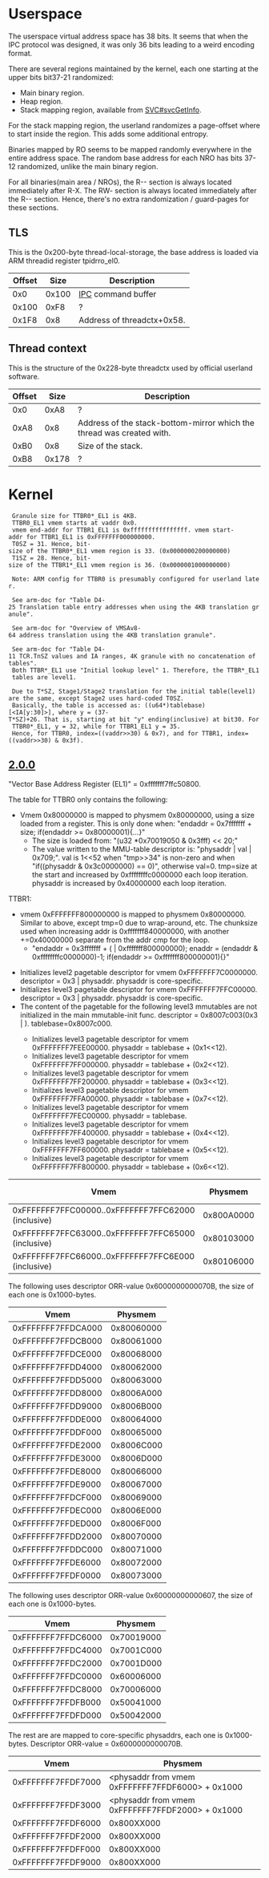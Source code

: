 # Userspace

The userspace virtual address space has 38 bits. It seems that when the
IPC protocol was designed, it was only 36 bits leading to a weird
encoding format.

There are several regions maintained by the kernel, each one starting at
the upper bits bit37-21 randomized:

  - Main binary region.
  - Heap region.
  - Stack mapping region, available from
    [SVC\#svcGetInfo](SVC#svcGetInfo.md##svcGetInfo "wikilink").

For the stack mapping region, the userland randomizes a page-offset
where to start inside the region. This adds some additional entropy.

Binaries mapped by RO seems to be mapped randomly everywhere in the
entire address space. The random base address for each NRO has bits
37-12 randomized, unlike the main binary region.

For all binaries(main area / NROs), the R-- section is always located
immediately after R-X. The RW- section is always located immediately
after the R-- section. Hence, there's no extra randomization /
guard-pages for these sections.

## TLS

This is the 0x200-byte thread-local-storage, the base address is loaded
via ARM threadid register
tpidrro\_el0.

| Offset | Size  | Description                                           |
| ------ | ----- | ----------------------------------------------------- |
| 0x0    | 0x100 | [IPC](IPC%20Marshalling.md "wikilink") command buffer |
| 0x100  | 0xF8  | ?                                                     |
| 0x1F8  | 0x8   | Address of threadctx+0x58.                            |

## Thread context

This is the structure of the 0x228-byte threadctx used by official
userland
software.

| Offset | Size  | Description                                                           |
| ------ | ----- | --------------------------------------------------------------------- |
| 0x0    | 0xA8  | ?                                                                     |
| 0xA8   | 0x8   | Address of the stack-bottom-mirror which the thread was created with. |
| 0xB0   | 0x8   | Size of the stack.                                                    |
| 0xB8   | 0x178 | ?                                                                     |

# Kernel

` Granule size for TTBR0*_EL1 is 4KB.`  
` TTBR0_EL1 vmem starts at vaddr 0x0.`  
` vmem end-addr for TTBR1_EL1 is 0xffffffffffffffff. vmem start-addr for TTBR1_EL1 is 0xFFFFFFF000000000.`  
` T0SZ = 31. Hence, bit-size of the TTBR0*_EL1 vmem region is 33. (0x0000000200000000)`  
` T1SZ = 28. Hence, bit-size of the TTBR1*_EL1 vmem region is 36. (0x0000001000000000)`  
` `  
` Note: ARM config for TTBR0 is presumably configured for userland later.`  
` `  
` See arm-doc for "Table D4-25 Translation table entry addresses when using the 4KB translation granule".`  
` `  
` See arm-doc for "Overview of VMSAv8-64 address translation using the 4KB translation granule".`  
` `  
` See arm-doc for "Table D4-11 TCR.TnSZ values and IA ranges, 4K granule with no concatenation of tables".`  
` Both TTBR*_EL1 use "Initial lookup level" 1. Therefore, the TTBR*_EL1 tables are level1.`  
` `  
` Due to T*SZ, Stage1/Stage2 translation for the initial table(level1) are the same, except Stage2 uses hard-coded T0SZ.`  
` Basically, the table is accessed as: ((u64*)tablebase)[<IA[y:30]>], where y = (37-T*SZ)+26. That is, starting at bit "y" ending(inclusive) at bit30. For TTBR0*_EL1, y = 32, while for TTBR1_EL1 y = 35.`  
` Hence, for TTBR0, index=((vaddr>>30) & 0x7), and for TTBR1, index=((vaddr>>30) & 0x3f).`

## [2.0.0](2.0.0.md "wikilink")

"Vector Base Address Register (EL1)" = 0xfffffff7ffc50800.

The table for TTBR0 only contains the following:

  - Vmem 0x80000000 is mapped to physmem 0x80000000, using a size loaded
    from a register. This is only done when: "endaddr = 0x7fffffff +
    size; if(endaddr \>= 0x80000001){...}"
      - The size is loaded from: "(u32 \*0x70019050 & 0x3fff) \<\< 20;"
      - The value written to the MMU-table descriptor is: "physaddr |
        val | 0x709;". val is 1\<\<52 when "tmp\>\>34" is non-zero and
        when "if((physaddr & 0x3c0000000) == 0)", otherwise val=0.
        tmp=size at the start and increased by 0xffffffffc0000000 each
        loop iteration. physaddr is increased by 0x40000000 each loop
        iteration.

TTBR1:

  - vmem 0xFFFFFFF800000000 is mapped to physmem 0x80000000. Similar to
    above, except tmp=0 due to wrap-around, etc. The chunksize used when
    increasing addr is 0xfffffff840000000, with another +=0x40000000
    separate from the addr cmp for the loop.
      - "endaddr = 0x3fffffff + (<size from above> |
        0xfffffff800000000); enaddr = (endaddr & 0xffffffffc0000000)-1;
        if(endaddr \>= 0xfffffff800000001){<map mem>}"

<!-- end list -->

  - Initializes level2 pagetable descriptor for vmem 0xFFFFFFF7C0000000.
    descriptor = 0x3 | physaddr. physaddr is core-specific.
  - Initializes level3 pagetable descriptor for vmem 0xFFFFFFF7FFC00000.
    descriptor = 0x3 | physaddr. physaddr is core-specific.
  - The content of the pagetable for the following level3 mmutables are
    not initialized in the main mmutable-init func. descriptor =
    0x8007c003(0x3 | <physaddr tablebase>). tablebase=0x8007c000.
      - Initializes level3 pagetable descriptor for vmem
        0xFFFFFFF7FEE00000. physaddr = tablebase + (0x1\<\<12).
      - Initializes level3 pagetable descriptor for vmem
        0xFFFFFFF7FF000000. physaddr = tablebase + (0x2\<\<12).
      - Initializes level3 pagetable descriptor for vmem
        0xFFFFFFF7FF200000. physaddr = tablebase + (0x3\<\<12).
      - Initializes level3 pagetable descriptor for vmem
        0xFFFFFFF7FFA00000. physaddr = tablebase + (0x7\<\<12).
      - Initializes level3 pagetable descriptor for vmem
        0xFFFFFFF7FEC00000. physaddr = tablebase.
      - Initializes level3 pagetable descriptor for vmem
        0xFFFFFFF7FF400000. physaddr = tablebase + (0x4\<\<12).
      - Initializes level3 pagetable descriptor for vmem
        0xFFFFFFF7FF600000. physaddr = tablebase + (0x5\<\<12).
      - Initializes level3 pagetable descriptor for vmem
        0xFFFFFFF7FF800000. physaddr = tablebase +
(0x6\<\<12).

| Vmem                                               | Physmem    | Size    | Descriptor ORR-value | Permissions | Description      |
| -------------------------------------------------- | ---------- | ------- | -------------------- | ----------- | ---------------- |
| 0xFFFFFFF7FFC00000..0xFFFFFFF7FFC62000 (inclusive) | 0x800A0000 | 0x63000 | 0x78B                |             | Kernel .text     |
| 0xFFFFFFF7FFC63000..0xFFFFFFF7FFC65000 (inclusive) | 0x80103000 | 0x3000  | 0x6000000000078B     |             | Kernel .rodata   |
| 0xFFFFFFF7FFC66000..0xFFFFFFF7FFC6E000 (inclusive) | 0x80106000 | 0x9000  | 0x6000000000070B     |             | Kernel .data/... |

The following uses descriptor ORR-value 0x6000000000070B, the size of
each one is 0x1000-bytes.

| Vmem               | Physmem    |
| ------------------ | ---------- |
| 0xFFFFFFF7FFDCA000 | 0x80060000 |
| 0xFFFFFFF7FFDCB000 | 0x80061000 |
| 0xFFFFFFF7FFDCE000 | 0x80068000 |
| 0xFFFFFFF7FFDD4000 | 0x80062000 |
| 0xFFFFFFF7FFDD5000 | 0x80063000 |
| 0xFFFFFFF7FFDD8000 | 0x8006A000 |
| 0xFFFFFFF7FFDD9000 | 0x8006B000 |
| 0xFFFFFFF7FFDDE000 | 0x80064000 |
| 0xFFFFFFF7FFDDF000 | 0x80065000 |
| 0xFFFFFFF7FFDE2000 | 0x8006C000 |
| 0xFFFFFFF7FFDE3000 | 0x8006D000 |
| 0xFFFFFFF7FFDE8000 | 0x80066000 |
| 0xFFFFFFF7FFDE9000 | 0x80067000 |
| 0xFFFFFFF7FFDCF000 | 0x80069000 |
| 0xFFFFFFF7FFDEC000 | 0x8006E000 |
| 0xFFFFFFF7FFDED000 | 0x8006F000 |
| 0xFFFFFFF7FFDD2000 | 0x80070000 |
| 0xFFFFFFF7FFDDC000 | 0x80071000 |
| 0xFFFFFFF7FFDE6000 | 0x80072000 |
| 0xFFFFFFF7FFDF0000 | 0x80073000 |

The following uses descriptor ORR-value 0x60000000000607, the size of
each one is 0x1000-bytes.

| Vmem               | Physmem    |
| ------------------ | ---------- |
| 0xFFFFFFF7FFDC6000 | 0x70019000 |
| 0xFFFFFFF7FFDC4000 | 0x7001C000 |
| 0xFFFFFFF7FFDC2000 | 0x7001D000 |
| 0xFFFFFFF7FFDC0000 | 0x60006000 |
| 0xFFFFFFF7FFDC8000 | 0x70006000 |
| 0xFFFFFFF7FFDFB000 | 0x50041000 |
| 0xFFFFFFF7FFDFD000 | 0x50042000 |

The rest are are mapped to core-specific physaddrs, each one is
0x1000-bytes. Descriptor ORR-value =
0x6000000000070B.

| Vmem               | Physmem                                            |
| ------------------ | -------------------------------------------------- |
| 0xFFFFFFF7FFDF7000 | \<physaddr from vmem 0xFFFFFFF7FFDF6000\> + 0x1000 |
| 0xFFFFFFF7FFDF3000 | \<physaddr from vmem 0xFFFFFFF7FFDF2000\> + 0x1000 |
| 0xFFFFFFF7FFDF6000 | 0x800XX000                                         |
| 0xFFFFFFF7FFDF2000 | 0x800XX000                                         |
| 0xFFFFFFF7FFDFF000 | 0x800XX000                                         |
| 0xFFFFFFF7FFDF9000 | 0x800XX000                                         |
